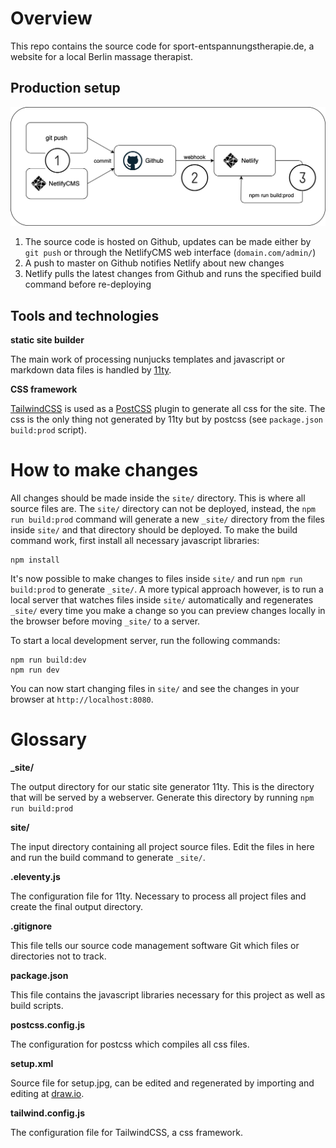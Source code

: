 # Overview

This repo contains the source code for sport-entspannungstherapie.de, a website for a local Berlin massage therapist.

## Production setup

![setup](setup.jpg)

1. The source code is hosted on Github, updates can be made either by `git push` or through the NetlifyCMS web interface (`domain.com/admin/`)
2. A push to master on Github notifies Netlify about new changes
3. Netlify pulls the latest changes from Github and runs the specified build command before re-deploying

## Tools and technologies

**static site builder**

The main work of processing nunjucks templates and javascript or markdown data files is handled by [11ty](https://www.11ty.dev/docs/).

**CSS framework**

[TailwindCSS](https://tailwindcss.com) is used as a [PostCSS](https://postcss.org) plugin to generate all css for the site. The css is the only thing not generated by 11ty but by postcss (see `package.json` `build:prod` script).

# How to make changes

All changes should be made inside the `site/` directory. This is where all source files are. The `site/` directory can not be deployed, instead, the `npm run build:prod` command will generate a new `_site/` directory from the files inside `site/` and that directory should be deployed. To make the build command work, first install all necessary javascript libraries:

```shell
npm install
```

It's now possible to make changes to files inside `site/` and run `npm run build:prod` to generate `_site/`. A more typical approach however, is to run a local server that watches files inside `site/` automatically and regenerates `_site/` every time you make a change so you can preview changes locally in the browser before moving `_site/` to a server.

To start a local development server, run the following commands:

```shell
npm run build:dev
npm run dev
```

You can now start changing files in `site/` and see the changes in your browser at `http://localhost:8080`.

# Glossary

**_site/**

The output directory for our static site generator 11ty. This is the directory that will be served by a webserver. Generate this directory by running `npm run build:prod`

**site/**

The input directory containing all project source files. Edit the files in here and run the build command to generate `_site/`.

**.eleventy.js**

The configuration file for 11ty. Necessary to process all project files and create the final output directory.

**.gitignore**

This file tells our source code management software Git which files or directories not to track.

**package.json**

This file contains the javascript libraries necessary for this project as well as build scripts.

**postcss.config.js**

The configuration for postcss which compiles all css files.

**setup.xml**

Source file for setup.jpg, can be edited and regenerated by importing and editing at [draw.io](https://www.draw.io).

**tailwind.config.js**

The configuration file for TailwindCSS, a css framework.
